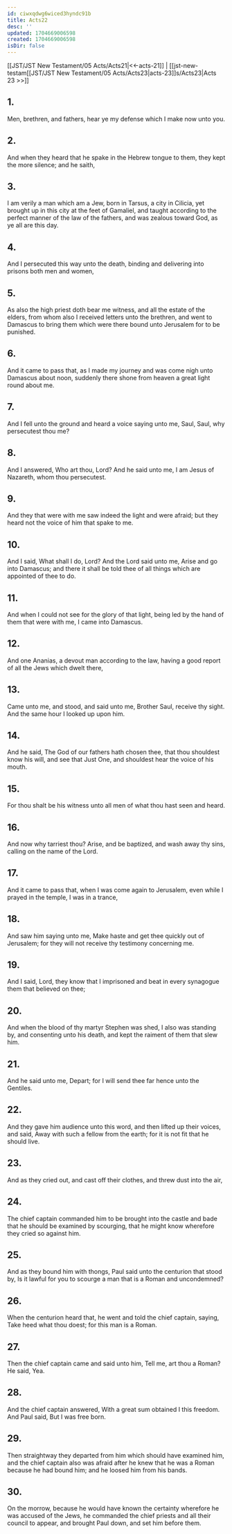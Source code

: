 ```yaml
---
id: ciwxqdwg6wiced3hyndc91b
title: Acts22
desc: ''
updated: 1704669006598
created: 1704669006598
isDir: false
---
```

[[JST/JST New Testament/05 Acts/Acts21|<<-acts-21]] | [[jst-new-testam[[JST/JST New Testament/05 Acts/Acts23|acts-23]]s/Acts23|Acts 23 >>]]
## 1.
Men, brethren, and fathers, hear ye my defense which I make now unto you.
## 2.
And when they heard that he spake in the Hebrew tongue to them, they kept the more silence; and he saith,
## 3.
I am verily a man which am a Jew, born in Tarsus, a city in Cilicia, yet brought up in this city at the feet of Gamaliel, and taught according to the perfect manner of the law of the fathers, and was zealous toward God, as ye all are this day.
## 4.
And I persecuted this way unto the death, binding and delivering into prisons both men and women,
## 5.
As also the high priest doth bear me witness, and all the estate of the elders, from whom also I received letters unto the brethren, and went to Damascus to bring them which were there bound unto Jerusalem for to be punished.
## 6.
And it came to pass that, as I made my journey and was come nigh unto Damascus about noon, suddenly there shone from heaven a great light round about me.
## 7.
And I fell unto the ground and heard a voice saying unto me, Saul, Saul, why persecutest thou me?
## 8.
And I answered, Who art thou, Lord? And he said unto me, I am Jesus of Nazareth, whom thou persecutest.
## 9.
And they that were with me saw indeed the light and were afraid; but they heard not the voice of him that spake to me.
## 10.
And I said, What shall I do, Lord? And the Lord said unto me, Arise and go into Damascus; and there it shall be told thee of all things which are appointed of thee to do.
## 11.
And when I could not see for the glory of that light, being led by the hand of them that were with me, I came into Damascus.
## 12.
And one Ananias, a devout man according to the law, having a good report of all the Jews which dwelt there,
## 13.
Came unto me, and stood, and said unto me, Brother Saul, receive thy sight. And the same hour I looked up upon him.
## 14.
And he said, The God of our fathers hath chosen thee, that thou shouldest know his will, and see that Just One, and shouldest hear the voice of his mouth.
## 15.
For thou shalt be his witness unto all men of what thou hast seen and heard.
## 16.
And now why tarriest thou? Arise, and be baptized, and wash away thy sins, calling on the name of the Lord.
## 17.
And it came to pass that, when I was come again to Jerusalem, even while I prayed in the temple, I was in a trance,
## 18.
And saw him saying unto me, Make haste and get thee quickly out of Jerusalem; for they will not receive thy testimony concerning me.
## 19.
And I said, Lord, they know that I imprisoned and beat in every synagogue them that believed on thee;
## 20.
And when the blood of thy martyr Stephen was shed, I also was standing by, and consenting unto his death, and kept the raiment of them that slew him.
## 21.
And he said unto me, Depart; for I will send thee far hence unto the Gentiles.
## 22.
And they gave him audience unto this word, and then lifted up their voices, and said, Away with such a fellow from the earth; for it is not fit that he should live.
## 23.
And as they cried out, and cast off their clothes, and threw dust into the air,
## 24.
The chief captain commanded him to be brought into the castle and bade that he should be examined by scourging, that he might know wherefore they cried so against him.
## 25.
And as they bound him with thongs, Paul said unto the centurion that stood by, Is it lawful for you to scourge a man that is a Roman and uncondemned?
## 26.
When the centurion heard that, he went and told the chief captain, saying, Take heed what thou doest; for this man is a Roman.
## 27.
Then the chief captain came and said unto him, Tell me, art thou a Roman? He said, Yea.
## 28.
And the chief captain answered, With a great sum obtained I this freedom. And Paul said, But I was free born.
## 29.
Then straightway they departed from him which should have examined him, and the chief captain also was afraid after he knew that he was a Roman because he had bound him; and he loosed him from his bands.
## 30.
On the morrow, because he would have known the certainty wherefore he was accused of the Jews, he commanded the chief priests and all their council to appear, and brought Paul down, and set him before them.


